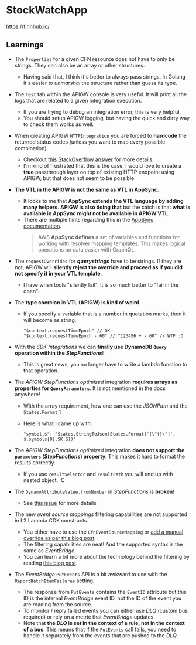# StockWatchApp

https://finnhub.io/

## Learnings

- The `Properties` for a given CFN resource does not have to only be strings. They can also be an array or other structures.

  - Having said that, I think it's better to always pass strings. In Golang it's easier to _unmarshal_ the structure rather than guess its type.

- The `Test` tab within the APIGW console is very useful. It will print all the logs that are related to a given integration execution.

  - If you are trying to debug an integration error, this is very helpful.
  - You should setup APIGW logging, but having the quick and dirty way to check them works as well.

- When creating APIGW `HTTPIntegration` you are forced to **hardcode** the returned status codes (unless you want to map every possible combination).

  - Checkout [this StackOverflow answer](https://stackoverflow.com/a/41682424) for more details.
  - I'm kind of frustrated that this is the case. I would love to create a **true** passthrough layer on top of existing HTTP endpoint using APIGW, but that does not seem to be possible

- **The VTL in the APIGW is not the same as VTL in AppSync**.

  - It looks to me that **AppSync extends the VTL language by adding many helpers**. **APIGW is also doing that** but the catch is that **what is available in AppSync might not be available in APIGW VTL**.
  - There are multiple hints regarding this in the [AppSync documentation](https://docs.aws.amazon.com/appsync/latest/devguide/resolver-context-reference.html).
    > AWS **AppSync defines** a set of variables and functions for working with resolver mapping templates. This makes logical operations on data easier with GraphQL.

- The `requestOverrides` for **_querystrings_** have to be strings. If they are not, APIGW will **silently reject the override and proceed as if you did not specify it in your VTL template**.

  - I have when tools "silently fail". It is so much better to "fail in the open".

- The **type coercion** in **VTL (APIGW) is kind of weird**.

  - If you specify a variable that is a number in quotation marks, then it will become as string.

    ```vtl
    "$context.requestTimeEpoch" // OK
    "$context.requestTimeEpoch - 60" // "123456 + - 60" // WTF :D
    ```

- With the _SDK Integrations_ we can **finally use DynamoDB `Query` operation within the _StepFunctions_**!

  - This is great news, you no longer have to write a lambda function to that operation.

- The _APIGW StepFunctions optimized_ integration **requires arrays as properties for `QueryParameters`**. It is not mentioned in the docs anywhere!

  - With the array requirement, how one can use the _JSONPath_ and the `States.Format` ?
  - Here is what I came up with:

    ```text
    "symbol.$": "States.StringToJson(States.Format('[\"{}\"]', $.symbols[0].SK.S))"

    ```

- The _APIGW StepFunctions optimized_ integration **does not support the `parameters` (_StepFunctions_) property**. This makes it hard to format the results correctly.

  - If you use `resultSelector` and `resultPath` you will end up with nested object. :C

- The `DynamoAttributeValue.fromNumber` in _StepFunctions_ is **broken**!

  - See [this issue](https://github.com/aws/aws-cdk/issues/12456) for more details

- The new _event source mappings_ filtering capabilities are not supported in L2 Lambda CDK constructs.

  - You either have to use the `CfnEventSourceMapping` or [add a manual override as per this blog post](https://medium.com/@philipzeh/event-filtering-for-lambda-functions-using-aws-cdk-d332140590f8).
  - The filtering capabilities are neat! And the supported syntax is the same as _EventBridge_.
  - You can learn a bit more about the technology behind the filtering by reading [this blog post](https://www.tbray.org/ongoing/When/202x/2021/12/03/Filtering-Lessons).

- The _EventBridge_ `PutEvents` API is a bit awkward to use with the `ReportBatchItemFailures` setting.
  - The response from `PutEvents` contains the `EventID` attribute but this ID is the internal _EventBridge_ event ID, not the ID of the event you are reading from the source.
  - To monitor / reply failed events you can either use _DLQ_ (custom bus required) or rely on a metric that _EventBridge_ updates.
  - Note that **the _DLQ_ is set in the context of a rule, not in the context of a bus**. This means that if the `PutEvents` call fails, you need to handle it separately from the events that are pushed to the _DLQ_.
